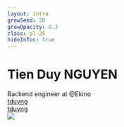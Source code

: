 ```yaml
---
layout: intro
growSeed: 20
growOpacity: 0.3
class: pl-25
hideInToc: true
---
```


# Tien Duy NGUYEN

<div ml-1 class="[&>*]:important-leading-10 opacity-80">
  Backend engineer at @Ekino<br>
</div>

<div my-10 w-min flex="~ gap-1" items-center justify-center>
  <div i-ri-github-line op50 ma text-xl/>
  <div><a href="https://github.com/tduyng" target="_blank" class="border-none! font-300">tduyng</a></div>
  <div i-ri-twitter-x-line op50 ma text-xl ml4/>
  <div><a href="https://twitter.com/tduyng" target="_blank" class="border-none! font-300">tduyng</a></div>
</div>

<img src="avatar.png" rounded-full w-35 abs-tr mt-42 mr-40 />
<div flex="~ gap2"></div>